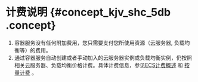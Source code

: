 # 计费说明 {#concept_kjv_shc_5db .concept}

1.  容器服务没有任何附加费用，您只需要支付您所使用资源（云服务器, 负载均衡等）的费用。
2.  通过容器服务自动创建或者手动加入的云服务器实例或负载均衡实例，仍按照相关云服务器、负载均衡价格计费。具体计费信息，参见[ECS计费概述](../../../../intl.zh-CN//计费概述.md#) 和 [按量计费](../../../../intl.zh-CN//按量计费.md#) 。

